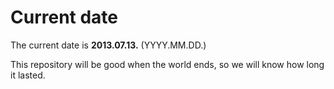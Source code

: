 # Current date

The current date is **2013.07.13.** (YYYY.MM.DD.)

This repository will be good when the world ends, so we will know how long it lasted.